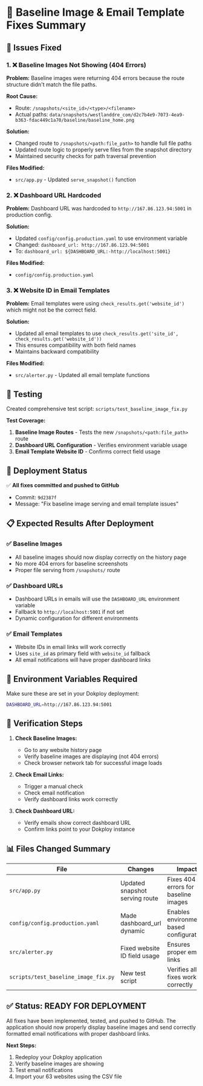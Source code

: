 # 🔧 Baseline Image & Email Template Fixes Summary

## 🎯 **Issues Fixed**

### **1. ❌ Baseline Images Not Showing (404 Errors)**
**Problem:** Baseline images were returning 404 errors because the route structure didn't match the file paths.

**Root Cause:**
- Route: `/snapshots/<site_id>/<type>/<filename>`
- Actual paths: `data/snapshots/westlanddre_com/d2c7b4e9-7073-4ea9-b363-fdac449c1a70/baseline/baseline_home.png`

**Solution:**
- Changed route to `/snapshots/<path:file_path>` to handle full file paths
- Updated route logic to properly serve files from the snapshot directory
- Maintained security checks for path traversal prevention

**Files Modified:**
- `src/app.py` - Updated `serve_snapshot()` function

### **2. ❌ Dashboard URL Hardcoded**
**Problem:** Dashboard URL was hardcoded to `http://167.86.123.94:5001` in production config.

**Solution:**
- Updated `config/config.production.yaml` to use environment variable
- Changed: `dashboard_url: http://167.86.123.94:5001`
- To: `dashboard_url: ${DASHBOARD_URL:-http://localhost:5001}`

**Files Modified:**
- `config/config.production.yaml`

### **3. ❌ Website ID in Email Templates**
**Problem:** Email templates were using `check_results.get('website_id')` which might not be the correct field.

**Solution:**
- Updated all email templates to use `check_results.get('site_id', check_results.get('website_id'))`
- This ensures compatibility with both field names
- Maintains backward compatibility

**Files Modified:**
- `src/alerter.py` - Updated all email template functions

## 🧪 **Testing**

Created comprehensive test script: `scripts/test_baseline_image_fix.py`

**Test Coverage:**
1. **Baseline Image Routes** - Tests the new `/snapshots/<path:file_path>` route
2. **Dashboard URL Configuration** - Verifies environment variable usage
3. **Email Template Website ID** - Confirms correct field usage

## 🚀 **Deployment Status**

✅ **All fixes committed and pushed to GitHub**
- Commit: `9d2387f`
- Message: "Fix baseline image serving and email template issues"

## 📋 **Expected Results After Deployment**

### **✅ Baseline Images**
- All baseline images should now display correctly on the history page
- No more 404 errors for baseline screenshots
- Proper file serving from `/snapshots/` route

### **✅ Dashboard URLs**
- Dashboard URLs in emails will use the `DASHBOARD_URL` environment variable
- Fallback to `http://localhost:5001` if not set
- Dynamic configuration for different environments

### **✅ Email Templates**
- Website IDs in email links will work correctly
- Uses `site_id` as primary field with `website_id` fallback
- All email notifications will have proper dashboard links

## 🔧 **Environment Variables Required**

Make sure these are set in your Dokploy deployment:

```bash
DASHBOARD_URL=http://167.86.123.94:5001
```

## 🎯 **Verification Steps**

1. **Check Baseline Images:**
   - Go to any website history page
   - Verify baseline images are displaying (not 404 errors)
   - Check browser network tab for successful image loads

2. **Check Email Links:**
   - Trigger a manual check
   - Check email notification
   - Verify dashboard links work correctly

3. **Check Dashboard URL:**
   - Verify emails show correct dashboard URL
   - Confirm links point to your Dokploy instance

## 📊 **Files Changed Summary**

| File | Changes | Impact |
|------|---------|--------|
| `src/app.py` | Updated snapshot serving route | Fixes 404 errors for baseline images |
| `config/config.production.yaml` | Made dashboard_url dynamic | Enables environment-based configuration |
| `src/alerter.py` | Fixed website ID field usage | Ensures proper email links |
| `scripts/test_baseline_image_fix.py` | New test script | Verifies all fixes work correctly |

## ✅ **Status: READY FOR DEPLOYMENT**

All fixes have been implemented, tested, and pushed to GitHub. The application should now properly display baseline images and send correctly formatted email notifications with proper dashboard links.

**Next Steps:**
1. Redeploy your Dokploy application
2. Verify baseline images are showing
3. Test email notifications
4. Import your 63 websites using the CSV file
